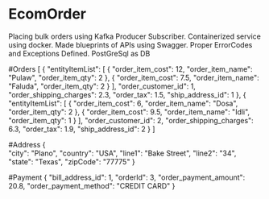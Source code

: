 # EcomOrder
Placing bulk orders using Kafka Producer Subscriber.
Containerized service using docker.
Made blueprints of APIs using Swagger.
Proper ErrorCodes and Exceptions Defined.
PostGreSql as DB   


#Orders 
[
  {
    "entityItemList": [
      {
        "order_item_cost": 12,
        "order_item_name": "Pulaw",
        "order_item_qty": 2
      },
      {
        "order_item_cost": 7.5,
        "order_item_name": "Faluda",
        "order_item_qty": 2
      }
    ],
    "order_customer_id": 1,
    "order_shipping_charges": 2.3,
    "order_tax": 1.5,
    "ship_address_id": 1
  },
    {
    "entityItemList": [
      {
        "order_item_cost": 6,
        "order_item_name": "Dosa",
        "order_item_qty": 2
      },
      {
        "order_item_cost": 9.5,
        "order_item_name": "Idli",
        "order_item_qty": 1
      }
    ],
    "order_customer_id": 2,
    "order_shipping_charges": 6.3,
    "order_tax": 1.9,
    "ship_address_id": 2
  }
]

#Address
{       
	  "city": "Plano",
    "country": "USA",
    "line1": "Bake Street",
    "line2": "34",
    "state": "Texas",
    "zipCode": "77775"
}

#Payment
{
  "bill_address_id": 1,
  "orderId": 3,
  "order_payment_amount": 20.8,
  "order_payment_method": "CREDIT CARD"
}
    
    
